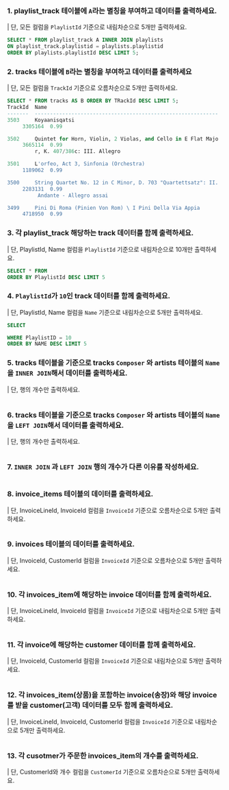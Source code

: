 ### 1. playlist_track 테이블에 `A`라는 별칭을 부여하고 데이터를 출력하세요.
| 단, 모든 컬럼을 `PlaylistId` 기준으로 내림차순으로 5개만 출력하세요.
```sql
SELECT * FROM playlist_track A INNER JOIN playlists
ON playlist_track.playlistid = playlists.playlistid 
ORDER BY playlists.playlistId DESC LIMIT 5; 

```

### 2. tracks 테이블에 `B`라는 별칭을 부여하고 데이터를 출력하세요
| 단, 모든 컬럼을 `TrackId` 기준으로 오름차순으로 5개만 출력하세요.

```sql
SELECT * FROM tracks AS B ORDER BY TRackId DESC LIMIT 5; 
TrackId  Name                                                          AlbumId  MediaTypeId  GenreId  Composer                 Milliseconds  Bytes    UnitPrice
-------  ------------------------------------------------------------  -------  -----------  -------  -----------------------  ------------  -------  ---------
3503     Koyaanisqatsi                                                 347      2            10       Philip Glass             206005   
     3305164  0.99

3502     Quintet for Horn, Violin, 2 Violas, and Cello in E Flat Majo  346      2            24       Wolfgang Amadeus Mozart  221331   
     3665114  0.99
         r, K. 407/386c: III. Allegro

3501     L'orfeo, Act 3, Sinfonia (Orchestra)                          345      2            24       Claudio Monteverdi       66639    
     1189062  0.99

3500     String Quartet No. 12 in C Minor, D. 703 "Quartettsatz": II.  344      2            24       Franz Schubert           139200   
     2283131  0.99
          Andante - Allegro assai

3499     Pini Di Roma (Pinien Von Rom) \ I Pini Della Via Appia        343      2            24                                286741   
     4718950  0.99

```

### 3. 각 playlist_track 해당하는 track 데이터를 함께 출력하세요.
| 단, PlaylistId, Name 컬럼을 `PlaylistId` 기준으로 내림차순으로 10개만 출력하세요. 

```sql
SELECT * FROM 
ORDER BY PlaylistId DESC LIMIT 5
```

### 4. `PlaylistId`가 `10`인 track 데이터를 함께 출력하세요. 
| 단, PlaylistId, Name 컬럼을 `Name` 기준으로 내림차순으로 5개만 출력하세요.
```sql
SELECT 

WHERE PlaylistID = 10
ORDER BY NAME DESC LIMIT 5 
```

### 5. tracks 테이블을 기준으로 tracks `Composer` 와 artists 테이블의 `Name`을 `INNER JOIN`해서 데이터를 출력하세요.
| 단, 행의 개수만 출력하세요.
```sql

```

### 6. tracks 테이블을 기준으로 tracks `Composer` 와 artists 테이블의 `Name`을 `LEFT JOIN`해서 데이터를 출력하세요.
| 단, 행의 개수만 출력하세요.
```sql

```

### 7. `INNER JOIN` 과 `LEFT JOIN` 행의 개수가 다른 이유를 작성하세요.
```plain
```

### 8. invoice_items 테이블의 데이터를 출력하세요.
| 단, InvoiceLineId, InvoiceId 컬럼을 `InvoiceId` 기준으로 오름차순으로 5개만 출력하세요.
```sql

```

### 9. invoices 테이블의 데이터를 출력하세요.
| 단, InvoiceId, CustomerId 컬럼을 `InvoiceId` 기준으로 오름차순으로 5개만 출력하세요.
```sql

```

### 10. 각 invoices_item에 해당하는 invoice 데이터를 함께 출력하세요.
| 단, InvoiceLineId, InvoiceId 컬럼을 `InvoiceId` 기준으로 내림차순으로 5개만 출력하세요.
```

```


### 11. 각 invoice에 해당하는 customer 데이터를 함께 출력하세요.
| 단, InvoiceId, CustomerId 컬럼을 `InvoiceId` 기준으로 내림차순으로 5개만 출력하세요.
```

```

### 12. 각 invoices_item(상품)을 포함하는 invoice(송장)와 해당 invoice를 받을 customer(고객) 데이터를 모두 함께 출력하세요.
| 단, InvoiceLineId, InvoiceId, CustomerId 컬럼을 `InvoiceId` 기준으로 내림차순으로 5개만 출력하세요.
```

```

### 13. 각 cusotmer가 주문한 invoices_item의 개수를 출력하세요.
| 단, CustomerId와 개수 컬럼을 `CustomerId` 기준으로 오름차순으로 5개만 출력하세요.
```sql

```

